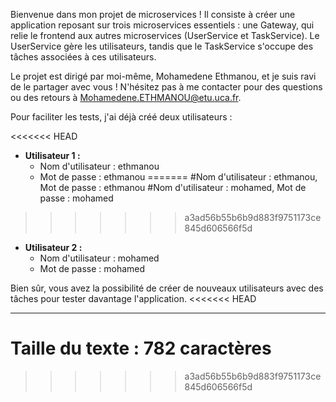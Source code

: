 Bienvenue dans mon projet de microservices ! Il consiste à créer une application reposant sur trois microservices essentiels : une Gateway, qui relie le frontend aux autres microservices (UserService et TaskService). Le UserService gère les utilisateurs, tandis que le TaskService s'occupe des tâches associées à ces utilisateurs.

Le projet est dirigé par moi-même, Mohamedene Ethmanou, et je suis ravi de le partager avec vous ! N'hésitez pas à me contacter pour des questions ou des retours à Mohamedene.ETHMANOU@etu.uca.fr.

Pour faciliter les tests, j'ai déjà créé deux utilisateurs :

<<<<<<< HEAD
- **Utilisateur 1 :**
  - Nom d'utilisateur : ethmanou
  - Mot de passe : ethmanou
=======
#Nom d'utilisateur : ethmanou, Mot de passe : ethmanou
#Nom d'utilisateur : mohamed, Mot de passe : mohamed
>>>>>>> a3ad56b55b6b9d883f9751173ce845d606566f5d

- **Utilisateur 2 :**
  - Nom d'utilisateur : mohamed
  - Mot de passe : mohamed

Bien sûr, vous avez la possibilité de créer de nouveaux utilisateurs avec des tâches pour tester davantage l'application.
<<<<<<< HEAD

---

Taille du texte : 782 caractères
=======
>>>>>>> a3ad56b55b6b9d883f9751173ce845d606566f5d
